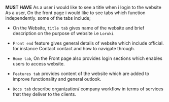 **MUST HAVE** As a user i would like to see a title when i login to the website
As a user, On the front page i would like to see tabs which function
independently. some of the tabs include;

- On the Website, `title tab` gives name of the website and brief description on
  the purpose of website i.e `Loruki`
- `Front end` feature gives general details of website which include official.
  for instance Contact contact and how to navigate through.

- `Home tab`, On the Front page also provides login sections which enables users
  to access website.

- `Features tab` provides content of the website which are added to improve
  functionality and general outlook.
- `Docs tab` describe organization/ company workflow in terms of services that
  they deliver to the clients.
